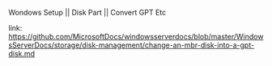 Wondows Setup || Disk Part || Convert GPT Etc

link: https://github.com/MicrosoftDocs/windowsserverdocs/blob/master/WindowsServerDocs/storage/disk-management/change-an-mbr-disk-into-a-gpt-disk.md
